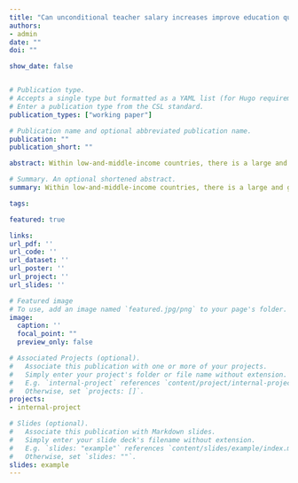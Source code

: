 ```yaml
---
title: "Can unconditional teacher salary increases improve education quality? Evidence from the Dominican Republic"
authors:
- admin
date: ""
doi: ""

show_date: false


# Publication type.
# Accepts a single type but formatted as a YAML list (for Hugo requirements).
# Enter a publication type from the CSL standard.
publication_types: ["working paper"]

# Publication name and optional abbreviated publication name.
publication: ""
publication_short: ""

abstract: Within low-and-middle-income countries, there is a large and growing body of literature which shows that teacher performance pay is effective at improving student outcomes; however, evidence on the effects of unconditional teacher pay raises is scarce and mixed. Using a recent increase in the salaries of teachers in the Dominican Republic, I study whether unconditional pay raises can change 1) the composition of individuals in the teaching profession, and/or 2) the quality of education in a country.

# Summary. An optional shortened abstract.
summary: Within low-and-middle-income countries, there is a large and growing body of literature which shows that teacher performance pay is effective at improving student outcomes; however, evidence on the effects of unconditional teacher pay raises is scarce and mixed. Using a recent increase in the salaries of teachers in the Dominican Republic, I study whether unconditional pay raises can change 1) the composition of individuals in the teaching profession, and/or 2) the quality of education in a country.

tags:

featured: true

links:
url_pdf: ''
url_code: ''
url_dataset: ''
url_poster: ''
url_project: ''
url_slides: ''

# Featured image
# To use, add an image named `featured.jpg/png` to your page's folder. 
image:
  caption: ''
  focal_point: ""
  preview_only: false

# Associated Projects (optional).
#   Associate this publication with one or more of your projects.
#   Simply enter your project's folder or file name without extension.
#   E.g. `internal-project` references `content/project/internal-project/index.md`.
#   Otherwise, set `projects: []`.
projects:
- internal-project

# Slides (optional).
#   Associate this publication with Markdown slides.
#   Simply enter your slide deck's filename without extension.
#   E.g. `slides: "example"` references `content/slides/example/index.md`.
#   Otherwise, set `slides: ""`.
slides: example
---
```

